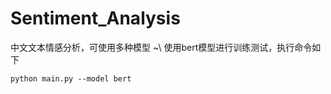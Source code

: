 # Sentiment_Analysis
中文文本情感分析，可使用多种模型
~\\
使用bert模型进行训练测试，执行命令如下
```
python main.py --model bert
```
